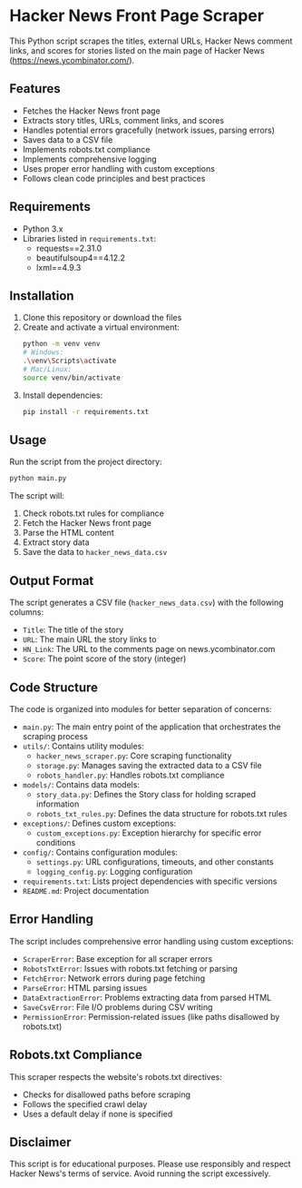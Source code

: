 # Hacker News Front Page Scraper

This Python script scrapes the titles, external URLs, Hacker News comment links, and scores for stories listed on the main page of Hacker News (https://news.ycombinator.com/).

## Features

- Fetches the Hacker News front page
- Extracts story titles, URLs, comment links, and scores
- Handles potential errors gracefully (network issues, parsing errors)
- Saves data to a CSV file
- Implements robots.txt compliance
- Implements comprehensive logging
- Uses proper error handling with custom exceptions
- Follows clean code principles and best practices

## Requirements

- Python 3.x
- Libraries listed in `requirements.txt`:
  - requests==2.31.0
  - beautifulsoup4==4.12.2
  - lxml==4.9.3

## Installation

1. Clone this repository or download the files
2. Create and activate a virtual environment:
   ```bash
   python -m venv venv
   # Windows:
   .\venv\Scripts\activate
   # Mac/Linux:
   source venv/bin/activate
   ```
3. Install dependencies:
   ```bash
   pip install -r requirements.txt
   ```

## Usage

Run the script from the project directory:
```bash
python main.py
```

The script will:
1. Check robots.txt rules for compliance
2. Fetch the Hacker News front page
3. Parse the HTML content
4. Extract story data
5. Save the data to `hacker_news_data.csv`

## Output Format

The script generates a CSV file (`hacker_news_data.csv`) with the following columns:
- `Title`: The title of the story
- `URL`: The main URL the story links to
- `HN_Link`: The URL to the comments page on news.ycombinator.com
- `Score`: The point score of the story (integer)

## Code Structure

The code is organized into modules for better separation of concerns:

- `main.py`: The main entry point of the application that orchestrates the scraping process
- `utils/`: Contains utility modules:
    - `hacker_news_scraper.py`: Core scraping functionality
    - `storage.py`: Manages saving the extracted data to a CSV file
    - `robots_handler.py`: Handles robots.txt compliance
- `models/`: Contains data models:
    - `story_data.py`: Defines the Story class for holding scraped information
    - `robots_txt_rules.py`: Defines the data structure for robots.txt rules
- `exceptions/`: Defines custom exceptions:
    - `custom_exceptions.py`: Exception hierarchy for specific error conditions
- `config/`: Contains configuration modules:
    - `settings.py`: URL configurations, timeouts, and other constants
    - `logging_config.py`: Logging configuration
- `requirements.txt`: Lists project dependencies with specific versions
- `README.md`: Project documentation

## Error Handling

The script includes comprehensive error handling using custom exceptions:
- `ScraperError`: Base exception for all scraper errors
- `RobotsTxtError`: Issues with robots.txt fetching or parsing
- `FetchError`: Network errors during page fetching
- `ParseError`: HTML parsing issues
- `DataExtractionError`: Problems extracting data from parsed HTML
- `SaveCsvError`: File I/O problems during CSV writing
- `PermissionError`: Permission-related issues (like paths disallowed by robots.txt)

## Robots.txt Compliance

This scraper respects the website's robots.txt directives:
- Checks for disallowed paths before scraping
- Follows the specified crawl delay
- Uses a default delay if none is specified

## Disclaimer

This script is for educational purposes. Please use responsibly and respect Hacker News's terms of service. Avoid running the script excessively.